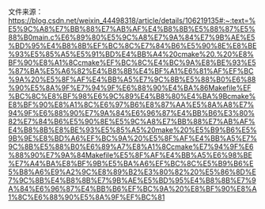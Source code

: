 文件来源：
https://blog.csdn.net/weixin_44498318/article/details/106219135#:~:text=%E5%9C%A8%E7%BB%88%E7%AB%AF%E4%B8%8B%E5%88%87%E5%88%B0main.c%E6%89%80%E5%9C%A8%E7%9A%84%E7%9B%AE%E5%BD%95%E4%B8%8B%EF%BC%8C%E7%84%B6%E5%90%8E%E8%BE%93%E5%85%A5%E5%91%BD%E4%BB%A4%20cmake%20.%20%E8%BF%90%E8%A1%8Ccmake%EF%BC%8C%E4%BC%9A%E8%BE%93%E5%87%BA%E5%A6%82%E4%B8%8B%E4%BF%A1%E6%81%AF%EF%BC%9A%20%E5%8F%AF%E4%BB%A5%E7%9C%8B%E5%88%B0%E6%88%90%E5%8A%9F%E7%94%9F%E6%88%90%E4%BA%86Makefile%EF%BC%8C%E8%BF%98%E6%9C%89%E4%B8%80%E4%BA%9Bcmake%E8%BF%90%E8%A1%8C%E6%97%B6%E8%87%AA%E5%8A%A8%E7%94%9F%E6%88%90%E7%9A%84%E6%96%87%E4%BB%B6%E3%80%82%E7%84%B6%E5%90%8E%E5%9C%A8%E7%BB%88%E7%AB%AF%E4%B8%8B%E8%BE%93%E5%85%A5%20make%20%E5%B9%B6%E5%9B%9E%E8%BD%A6%EF%BC%9A%20%E5%8F%AF%E4%BB%A5%E7%9C%8B%E5%88%B0%E6%89%A7%E8%A1%8Ccmake%E7%94%9F%E6%88%90%E7%9A%84Makefile%E5%8F%AF%E4%BB%A5%E6%98%BE%E7%A4%BA%E8%BF%9B%E5%BA%A6%EF%BC%8C%E5%B9%B6%E5%B8%A6%E9%A2%9C%E8%89%B2%E3%80%82%20%E5%86%8D%E7%9C%8B%E4%B8%8B%E7%9B%AE%E5%BD%95%E4%B8%8B%E7%9A%84%E6%96%87%E4%BB%B6%EF%BC%9A%20%E8%BF%90%E8%A1%8C%E6%88%90%E5%8A%9F%EF%BC%81
